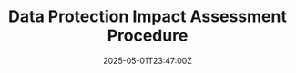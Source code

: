 ---
title: Data Protection Impact Assessment Procedure
linkTitle: Data Protection Impact Assessment Procedure
date: '2025-05-01T23:47:00Z'
weight: 1
description: A Data Protection Impact Assessment (DPIA) procedure outlines steps to
  assess and mitigate risks associated with personal data processing, ensuring compliance
  with regulations. Key steps include identifying the need for a DPIA, documenting
  processing activities, assessing risks, proposing mitigation measures, consulting
  stakeholders, and obtaining approval.
draft: false
ref: data-protection-impact-assessment-procedure
---
